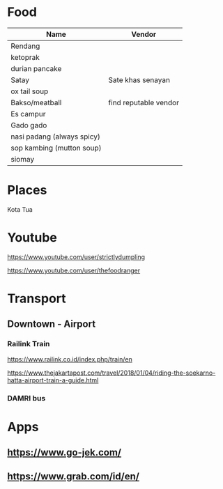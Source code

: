 # Food
|Name|Vendor|
|---|---|
|Rendang
|ketoprak
|durian pancake
|Satay|Sate khas senayan
|ox tail soup
|Bakso/meatball|find reputable vendor
|Es campur
|Gado gado
|nasi padang (always spicy)
|sop kambing (mutton soup)
|siomay

# Places
Kota Tua

# Youtube
https://www.youtube.com/user/strictlydumpling

https://www.youtube.com/user/thefoodranger

# Transport
## Downtown - Airport
### Railink Train
https://www.railink.co.id/index.php/train/en

https://www.thejakartapost.com/travel/2018/01/04/riding-the-soekarno-hatta-airport-train-a-guide.html

### DAMRI bus

# Apps
## https://www.go-jek.com/
## https://www.grab.com/id/en/
